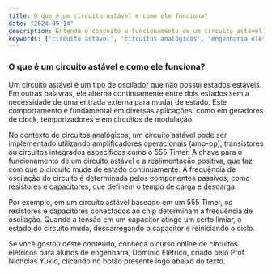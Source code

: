 ```yaml
---
title: O que é um circuito astável e como ele funciona?
date: "2024-09-14"
description: Entenda o conceito e funcionamento de um circuito astável no contexto de circuitos analógicos.
keywords: ['circuito astável', 'circuitos analógicos', 'engenharia elétrica', 'amp-op', 'frequência']
---
```


### O que é um circuito astável e como ele funciona?

Um circuito astável é um tipo de oscilador que não possui estados estáveis. Em outras palavras, ele alterna continuamente entre dois estados sem a necessidade de uma entrada externa para mudar de estado. Este comportamento é fundamental em diversas aplicações, como em geradores de clock, temporizadores e em circuitos de modulação.

No contexto de circuitos analógicos, um circuito astável pode ser implementado utilizando amplificadores operacionais (amp-op), transistores ou circuitos integrados específicos como o 555 Timer. A chave para o funcionamento de um circuito astável é a realimentação positiva, que faz com que o circuito mude de estado continuamente. A frequência de oscilação do circuito é determinada pelos componentes passivos, como resistores e capacitores, que definem o tempo de carga e descarga.

Por exemplo, em um circuito astável baseado em um 555 Timer, os resistores e capacitores conectados ao chip determinam a frequência de oscilação. Quando a tensão em um capacitor atinge um certo limiar, o estado do circuito muda, descarregando o capacitor e reiniciando o ciclo.

Se você gostou deste conteúdo, conheça o curso online de circuitos elétricos para alunos de engenharia, Domínio Elétrico, criado pelo Prof. Nicholas Yukio, clicando no botão presente logo abaixo do texto.
